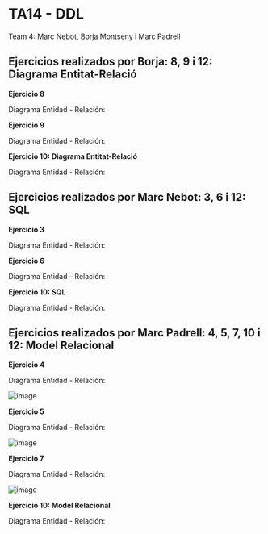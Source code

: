 # TA14 - DDL
Team 4: Marc Nebot, Borja Montseny i Marc Padrell

## Ejercicios realizados por Borja: 8, 9 i 12: Diagrama Entitat-Relació

**Ejercicio 8**

Diagrama Entidad - Relación:



**Ejercicio 9**

Diagrama Entidad - Relación:



**Ejercicio 10: Diagrama Entitat-Relació**

Diagrama Entidad - Relación:



## Ejercicios realizados por Marc Nebot: 3, 6 i 12: SQL

**Ejercicio 3**

Diagrama Entidad - Relación:



**Ejercicio 6**

Diagrama Entidad - Relación:



**Ejercicio 10: SQL**

Diagrama Entidad - Relación:


## Ejercicios realizados por Marc Padrell: 4, 5, 7, 10 i 12: Model Relacional

**Ejercicio 4**

Diagrama Entidad - Relación:

![image](https://user-images.githubusercontent.com/79224406/165077479-017ea15b-de30-4984-8ff4-348b884752d2.png)

**Ejercicio 5**

Diagrama Entidad - Relación:

![image](https://user-images.githubusercontent.com/79224406/165080062-00269fef-68e1-421b-93ab-57b1c1daeedb.png)

**Ejercicio 7**

Diagrama Entidad - Relación:

![image](https://user-images.githubusercontent.com/79224406/165081934-32e704af-afec-4951-8964-0d191b10f336.png)

**Ejercicio 10: Model Relacional**

Diagrama Entidad - Relación:




